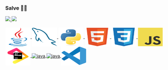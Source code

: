 ### Salve 🤙🏻
<div>
  <a href="https://github.com/adrian-rabelo">
  <img height="180em" src="https://github-readme-stats.vercel.app/api?username=adrian-rabelo&show_icons=true&theme=dracula&include_all_commits=true&count_private=true"/>
  <img height="180em" src="https://github-readme-stats.vercel.app/api/top-langs/?username=adrian-rabelo&layout=compact&langs_count=7&theme=dracula"/>
</div>
<div style="display: inline_block"><br>
  <img align="center" alt="java" height="60" width="80" src="https://raw.githubusercontent.com/devicons/devicon/master/icons/java/java-original.svg">
  <img align="center" alt="java" height="60" width="80" src="https://raw.githubusercontent.com/devicons/devicon/master/icons/mysql/mysql-original.svg">
  <img align="center" alt="java" height="60" width="80" src="https://raw.githubusercontent.com/devicons/devicon/master/icons/python/python-original.svg">
  <img align="center" alt="java" height="60" width="80" src="https://raw.githubusercontent.com/devicons/devicon/master/icons/html5/html5-original.svg">
  <img align="center" alt="java" height="60" width="80" src="https://raw.githubusercontent.com/devicons/devicon/master/icons/css3/css3-original.svg">
  <img align="center" alt="java" height="60" width="80" src="https://raw.githubusercontent.com/devicons/devicon/master/icons/javascript/javascript-original.svg">
  <img align="center" alt="java" height="60" width="80" src="https://raw.githubusercontent.com/devicons/devicon/master/icons/jetbrains/jetbrains-original.svg">
  <img align="center" alt="java" height="60" width="80" src="https://upload.wikimedia.org/wikipedia/commons/1/1d/PyCharm_Icon.svg">
  <img align="center" alt="java" height="60" width="80" src="https://upload.wikimedia.org/wikipedia/commons/9/9c/IntelliJ_IDEA_Icon.svg">
  <img align="center" alt="java" height="60" width="80" src="https://raw.githubusercontent.com/devicons/devicon/master/icons/vscode/vscode-original.svg">
</div>


